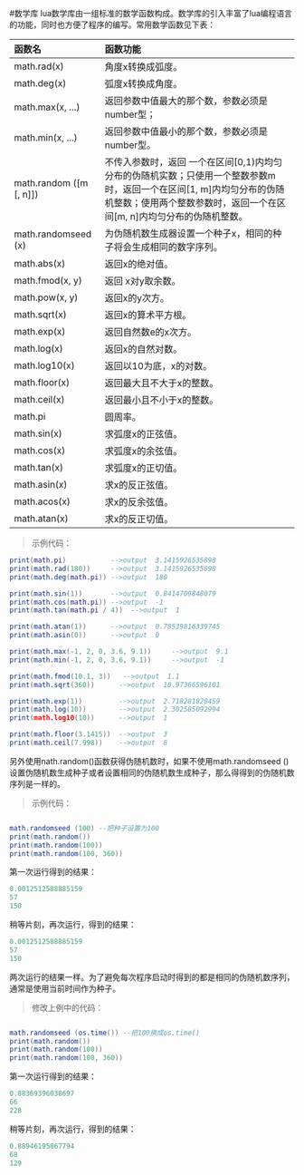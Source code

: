 #数学库
lua数学库由一组标准的数学函数构成。数学库的引入丰富了lua编程语言的功能，同时也方便了程序的编写。常用数学函数见下表：

|函数名|函数功能|
|:----|:------|
|math.rad(x)|角度x转换成弧度。
|math.deg(x)|弧度x转换成角度。
|math.max(x, ...)| 返回参数中值最大的那个数，参数必须是number型；
|math.min(x, ...) |返回参数中值最小的那个数，参数必须是number型。
|math.random ([m [, n]])|不传入参数时，返回 一个在区间[0,1)内均匀分布的伪随机实数；只使用一个整数参数m时，返回一个在区间[1, m]内均匀分布的伪随机整数；使用两个整数参数时，返回一个在区间[m, n]内均匀分布的伪随机整数。|
|math.randomseed (x)|为伪随机数生成器设置一个种子x，相同的种子将会生成相同的数字序列。|
|math.abs(x)|返回x的绝对值。|
|math.fmod(x, y)|返回 x对y取余数。|
|math.pow(x, y)|返回x的y次方。|
|math.sqrt(x)|返回x的算术平方根。|
|math.exp(x)| 返回自然数e的x次方。|
|math.log(x)| 返回x的自然对数。|
|math.log10(x)|返回以10为底，x的对数。|
|math.floor(x)|返回最大且不大于x的整数。|
|math.ceil(x)|返回最小且不小于x的整数。|
|math.pi |圆周率。|
|math.sin(x)|求弧度x的正弦值。|
|math.cos(x)|求弧度x的余弦值。|
|math.tan(x)|求弧度x的正切值。|
|math.asin(x)|求x的反正弦值。|
|math.acos(x)|求x的反余弦值。|
|math.atan(x)|求x的反正切值。|

>示例代码：

```lua
print(math.pi)           -->output  3.1415926535898
print(math.rad(180))     -->output  3.1415926535898
print(math.deg(math.pi)) -->output  180

print(math.sin(1))       -->output  0.8414709848079
print(math.cos(math.pi)) -->output  -1
print(math.tan(math.pi / 4))  -->output  1

print(math.atan(1))      -->output  0.78539816339745
print(math.asin(0))      -->output  0

print(math.max(-1, 2, 0, 3.6, 9.1))     -->output  9.1
print(math.min(-1, 2, 0, 3.6, 9.1))     -->output  -1

print(math.fmod(10.1, 3))   -->output  1.1
print(math.sqrt(360))      -->output  18.97366596101

print(math.exp(1))         -->output  2.718281828459
print(math.log(10))        -->output  2.302585092994
print(math.log10(10))      -->output  1

print(math.floor(3.1415))  -->output  3
print(math.ceil(7.998))    -->output  8

```

另外使用nath.random()函数获得伪随机数时，如果不使用math.randomseed ()设置伪随机数生成种子或者设置相同的伪随机数生成种子，那么得得到的伪随机数序列是一样的。

>示例代码：

```lua

math.randomseed (100) --把种子设置为100
print(math.random())
print(math.random(100))
print(math.random(100, 360))
```

第一次运行得到的结果：

```lua
0.0012512588885159
57
150
```

稍等片刻，再次运行，得到的结果：

```lua
0.0012512588885159
57
150
```

两次运行的结果一样。为了避免每次程序启动时得到的都是相同的伪随机数序列，通常是使用当前时间作为种子。

>修改上例中的代码：

```lua

math.randomseed (os.time()) --把100换成os.time()
print(math.random())
print(math.random(100))  
print(math.random(100, 360))
```

第一次运行得到的结果：

```lua
0.88369396038697
66
228
```

稍等片刻，再次运行，得到的结果：

```lua
0.88946195867794
68
129
```
